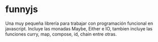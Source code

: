 # funnyjs
Una muy pequeña librería para trabajar con programación funcional en javascript.
Incluye las monadas Maybe, Either e IO, tambien incluye las funciones curry, map, compose, id,  chain entre otras.
